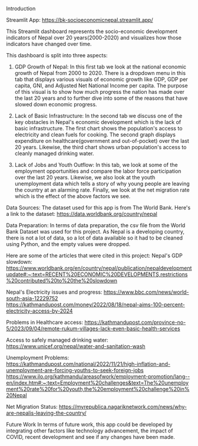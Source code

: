 Introduction 

Streamlit App: https://bk-socioeconomicnepal.streamlit.app/

This Streamlit dashboard represents the socio-economic development indicators of Nepal over 20 years(2000-2020) and visualizes how those indicators have changed over time. 

This dashboard is split into three aspects:

1. GDP Growth of Nepal: In this first tab we look at the national economic growth of Nepal from 2000 to 2020. There is a dropdown menu in this tab that displays various visuals of economic growth like GDP, GDP per capita, GNI, and Adjusted Net National Income per capita. The purpose of this visual is to show how much progress the nation has made over the last 20 years and to further dive into some of the reasons that have slowed down economic progress.

2. Lack of Basic Infrastructure: In the second tab we discuss one of the key obstacles in Nepal's economic development which is the lack of basic infrastructure. The first chart shows the population's access to electricity and clean fuels for cooking. The second graph displays expenditure on healthcare(government and out-of-pocket) over the last 20 years. Likewise, the third chart shows urban population's access to cleanly managed drinking water.

3. Lack of Jobs and Youth Outflow: In this tab, we look at some of the employment opportunities and compare the labor force participation over the last 20 years. Likewise, we also look at the youth unemployment data which tells a story of why young people are leaving the country at an alarming rate. Finally, we look at the net migration rate which is the effect of the above factors we see.

Data Sources: The dataset used for this app is from The World Bank. Here's a link to the dataset: https://data.worldbank.org/country/nepal

Data Preparation: 
In terms of data preparation, the csv file from the World Bank Dataset was used for this project. As Nepal is a developing country, there is not a lot of data, so a lot of data available so it had to be cleaned using Python, and the empty values were dropped. 

Here are some of the articles that were cited in this project: 
Nepal's GDP slowdown: https://www.worldbank.org/en/country/nepal/publication/nepaldevelopmentupdate#:~:text=RECENT%20ECONOMIC%20DEVELOPMENTS,restrictions%20contributed%20to%20the%20slowdown

Nepal's Electricity issues and progress: https://www.bbc.com/news/world-south-asia-12229752
                                        https://kathmandupost.com/money/2022/08/18/nepal-aims-100-percent-electricity-access-by-2024

Problems in Healthcare access: https://kathmandupost.com/province-no-5/2023/09/04/remote-rukum-villages-lack-even-basic-health-services

Access to safely managed drinking water: https://www.unicef.org/nepal/water-and-sanitation-wash

Unemployment Problems: https://kathmandupost.com/national/2022/11/21/high-inflation-and-unemployment-are-forcing-youths-to-seek-foreign-jobs
https://www.ilo.org/kathmandu/areasofwork/employment-promotion/lang--en/index.htm#:~:text=Employment%20challenges&text=The%20unemployment%20rate%20for%20youth,the%20employment%20challenge%20in%20Nepal

Net Migration Status: https://myrepublica.nagariknetwork.com/news/why-are-nepalis-leaving-the-country/

Future Work
  In terms of future work, this app could be developed by integrating other factors like technology advancement, the impact of COVID, recent development and see if any changes have been made. 








